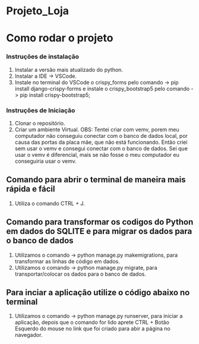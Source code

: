 ﻿# Projeto_Loja
# Como rodar o projeto

### Instruções de instalação
1. Instalar a versão mais atualizado do python.
2. Instalar a IDE -> VSCode.
3. Instale no terminal do VSCode o crispy_forms pelo comando -> pip install django-crispy-forms e instale o crispy_bootstrap5 pelo comando -> pip install crispy-bootstrap5;

### Instruções de Iniciação
1. Clonar o repositório.
2. Criar um ambiente Virtual.
OBS: Tentei criar com vemv, porem meu computador não conseguiu conectar com o banco de dados local, por causa das portas da placa mãe, que não está funcionando. Então criei sem usar o vemv e consegui conectar com o banco de dados.
     Sei que usar o vemv é diferencial, mais se não fosse o meu computador eu conseguiria usar o vemv.

## Comando para abrir o terminal de maneira mais rápida e fácil
1. Utiliza o comando CTRL + J.

## Comando para transformar os codigos do Python em dados do SQLITE e para migrar os dados para o banco de dados
1. Utilizamos o comando -> python manage.py makemigrations, para transformar as linhas de código em dados.
2. Utilizamos o comando -> python manage.py migrate, para transportar/colocar os dados para o banco de dados.

## Para inciar a aplicação utilize o código abaixo no terminal
1. Utilizamos o comando -> python manage.py runserver, para iniciar a aplicação, depois que o comando for lido aprete CTRL + Botão Esquerdo do mouse no link que foi criado para abir a página no navegador.
